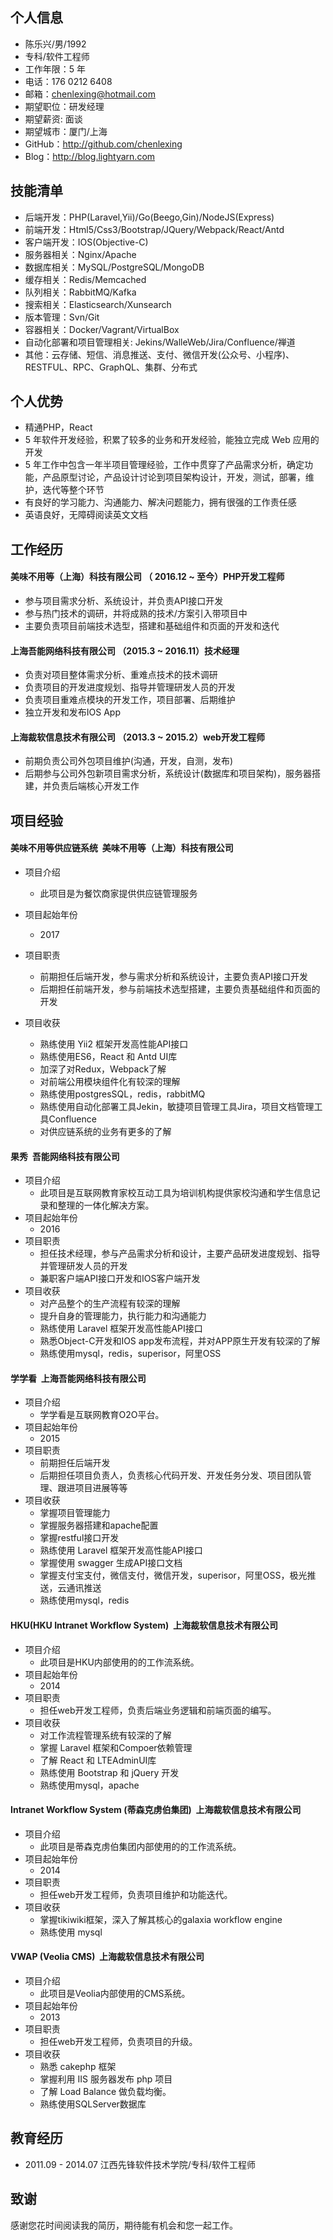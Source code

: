 ## 个人信息

- 陈乐兴/男/1992
- 专科/软件工程师 
- 工作年限：5 年
- 电话：176 0212 6408
- 邮箱：chenlexing@hotmail.com
- 期望职位：研发经理
- 期望薪资: 面谈
- 期望城市：厦门/上海
- GitHub：http://github.com/chenlexing
- Blog：http://blog.lightyarn.com

## 技能清单

- 后端开发：PHP(Laravel,Yii)/Go(Beego,Gin)/NodeJS(Express)
- 前端开发：Html5/Css3/Bootstrap/JQuery/Webpack/React/Antd
- 客户端开发：IOS(Objective-C)
- 服务器相关：Nginx/Apache
- 数据库相关：MySQL/PostgreSQL/MongoDB
- 缓存相关：Redis/Memcached
- 队列相关：RabbitMQ/Kafka
- 搜索相关：Elasticsearch/Xunsearch
- 版本管理：Svn/Git
- 容器相关：Docker/Vagrant/VirtualBox
- 自动化部署和项目管理相关: Jekins/WalleWeb/Jira/Confluence/禅道
- 其他：云存储、短信、消息推送、支付、微信开发(公众号、小程序)、RESTFUL、RPC、GraphQL、集群、分布式

## 个人优势
- 精通PHP，React
- 5 年软件开发经验，积累了较多的业务和开发经验，能独立完成 Web 应用的开发
- 5 年工作中包含一年半项目管理经验，工作中贯穿了产品需求分析，确定功能，产品原型讨论，产品设计讨论到项目架构设计，开发，测试，部署，维护，迭代等整个环节
- 有良好的学习能力、沟通能力、解决问题能力，拥有很强的工作责任感
- 英语良好，无障碍阅读英文文档

## 工作经历

#### 美味不用等（上海）科技有限公司 （ 2016.12 ~ 至今）PHP开发工程师

- 参与项目需求分析、系统设计，并负责API接口开发
- 参与热门技术的调研，并将成熟的技术/方案引入带项目中
- 主要负责项目前端技术选型，搭建和基础组件和页面的开发和迭代

#### 上海吾能网络科技有限公司 （2015.3 ~ 2016.11）技术经理

- 负责对项目整体需求分析、重难点技术的技术调研
- 负责项目的开发进度规划、指导并管理研发人员的开发
- 负责项目重难点模块的开发工作，项目部署、后期维护
- 独立开发和发布IOS App

#### 上海裁软信息技术有限公司 （2013.3 ~ 2015.2）web开发工程师

- 前期负责公司外包项目维护(沟通，开发，自测，发布)
- 后期参与公司外包新项目需求分析，系统设计(数据库和项目架构)，服务器搭建，并负责后端核心开发工作

## 项目经验

#### 美味不用等供应链系统  美味不用等（上海）科技有限公司

- 项目介绍
   - 此项目是为餐饮商家提供供应链管理服务
   
- 项目起始年份
   - 2017
- 项目职责
   - 前期担任后端开发，参与需求分析和系统设计，主要负责API接口开发
   - 后期担任前端开发，参与前端技术选型搭建，主要负责基础组件和页面的开发
- 项目收获
   - 熟练使用 Yii2 框架开发高性能API接口
   - 熟练使用ES6，React 和 Antd UI库
   - 加深了对Redux，Webpack了解
   - 对前端公用模块组件化有较深的理解
   - 熟练使用postgresSQL，redis，rabbitMQ
   - 熟练使用自动化部署工具Jekin，敏捷项目管理工具Jira，项目文档管理工具Confluence
   - 对供应链系统的业务有更多的了解
   
#### 果秀  吾能网络科技有限公司

- 项目介绍
  - 此项目是互联网教育家校互动工具为培训机构提供家校沟通和学生信息记录和整理的一体化解决方案。
- 项目起始年份
  - 2016
- 项目职责
  - 担任技术经理，参与产品需求分析和设计，主要产品研发进度规划、指导并管理研发人员的开发
  - 兼职客户端API接口开发和IOS客户端开发
- 项目收获
  - 对产品整个的生产流程有较深的理解
  - 提升自身的管理能力，执行能力和沟通能力
  - 熟练使用 Laravel 框架开发高性能API接口
  - 熟悉Object-C开发和IOS app发布流程，并对APP原生开发有较深的了解
  - 熟练使用mysql，redis，superisor，阿里OSS

#### 学学看  上海吾能网络科技有限公司

- 项目介绍
  - 学学看是互联网教育O2O平台。
- 项目起始年份
  - 2015
- 项目职责
  - 前期担任后端开发
  - 后期担任项目负责人，负责核心代码开发、开发任务分发、项目团队管理、跟进项目进展等等
- 项目收获
  - 掌握项目管理能力
  - 掌握服务器搭建和apache配置
  - 掌握restful接口开发
  - 熟练使用 Laravel 框架开发高性能API接口
  - 掌握使用 swagger 生成API接口文档
  - 掌握支付宝支付，微信支付，微信开发，superisor，阿里OSS，极光推送，云通讯推送
  - 熟练使用mysql，redis


#### HKU(HKU Intranet Workflow System)  上海裁软信息技术有限公司

- 项目介绍
  - 此项目是HKU内部使用的的工作流系统。
- 项目起始年份
  - 2014
- 项目职责
  - 担任web开发工程师，负责后端业务逻辑和前端页面的编写。
- 项目收获
  - 对工作流程管理系统有较深的了解
  - 掌握 Laravel 框架和Compoer依赖管理
  - 了解 React 和 LTEAdminUI库
  - 熟练使用 Bootstrap 和 jQuery 开发
  - 熟练使用mysql，apache
  
#### Intranet Workflow System (蒂森克虏伯集团)  上海裁软信息技术有限公司  

- 项目介绍
  - 此项目是蒂森克虏伯集团内部使用的的工作流系统。
- 项目起始年份
  - 2014
- 项目职责
  - 担任web开发工程师，负责项目维护和功能迭代。
- 项目收获
  - 掌握tikiwiki框架，深入了解其核心的galaxia workflow engine
  - 熟练使用 mysql 
  
#### VWAP (Veolia CMS)  上海裁软信息技术有限公司   

- 项目介绍
  - 此项目是Veolia内部使用的CMS系统。
- 项目起始年份
  - 2013
- 项目职责
  - 担任web开发工程师，负责项目的升级。
- 项目收获
  - 熟悉 cakephp 框架
  - 掌握利用 IIS 服务器发布 php 项目
  - 了解 Load Balance 做负载均衡。
  - 熟练使用SQLServer数据库
  
## 教育经历

- 2011.09 - 2014.07 江西先锋软件技术学院/专科/软件工程师    

## 致谢

感谢您花时间阅读我的简历，期待能有机会和您一起工作。
